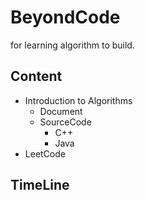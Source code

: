 # BeyondCode
for learning algorithm to build.
## Content
- Introduction to Algorithms
    - Document
    - SourceCode
        - C++
        - Java
- LeetCode

## TimeLine

